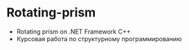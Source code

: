 # Rotating-prism
- Rotating prism on .NET Framework C++
- Курсовая работа по структурному программированию
